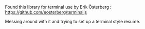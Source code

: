 Found this library for terminal use by Erik Österberg : https://github.com/eosterberg/terminaljs

Messing around with it and trying to set up a terminal style resume. 